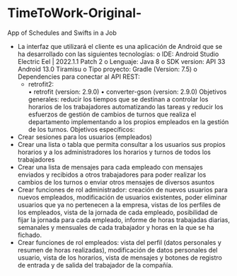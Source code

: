 # TimeToWork-Original-
App of Schedules and Swifts in a Job
-	La interfaz que utilizará el cliente es una aplicación de Android que se ha desarrollado con las siguientes tecnologías: 
  o	IDE: Android Studio Electric Eel | 2022.1.1 Patch 2
  o	Lenguaje: Java 8
  o	SDK version: API 33 Android 13.0 Tiramisu
  o	Tipo proyecto: Gradle (Version: 7.5)
  o	Dependencies para conectar al API REST: 
    - retrofit2:  
      •	retrofit (version: 2.9.0) 
      •	converter-gson (version: 2.9.0)
Objetivos generales: reducir los tiempos que se destinan a controlar los horarios de los trabajadores automatizando las tareas y reducir los esfuerzos de gestión de cambios de turnos que realiza el departamento implementando a los propios empleados en la gestión de los turnos.
Objetivos específicos: 
-	Crear sesiones para los usuarios (empleados) 
-	Crear una lista o tabla que permita consultar a los usuarios sus propios horarios y a los administradores los horarios y turnos de todos los trabajadores
-	Crear una lista de mensajes para cada empleado con mensajes enviados y recibidos a otros trabajadores para poder realizar los cambios de los turnos o enviar otros mensajes de diversos asuntos
-	Crear funciones de rol administrador: creación de nuevos usuarios para nuevos empleados, modificación de usuarios existentes, poder eliminar usuarios que ya no pertenecen a la empresa, vistas de los perfiles de los empleados, vista de la jornada de cada empleado, posibilidad de fijar la jornada para cada empleado, informe de horas trabajadas diarias, semanales y mensuales de cada trabajador y horas en la que se ha fichado.  
-	Crear funciones de rol empleados: vista del perfil (datos personales y resumen de horas realizadas), modificación de datos personales del usuario, vista de los horarios, vista de mensajes y botones de registro de entrada y de salida del trabajador de la compañía.


